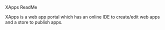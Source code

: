 XApps ReadMe

XApps is a web app portal which has an online IDE to create/edit web apps and a store to publish apps.